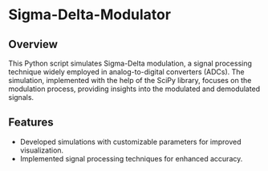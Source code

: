 # Sigma-Delta-Modulator

## Overview

This Python script simulates Sigma-Delta modulation, a signal processing technique widely employed in analog-to-digital converters (ADCs). The simulation, implemented with the help of the SciPy library, focuses on the modulation process, providing insights into the modulated and demodulated signals.

## Features

- Developed simulations with customizable parameters for improved visualization.
- Implemented signal processing techniques for enhanced accuracy.
